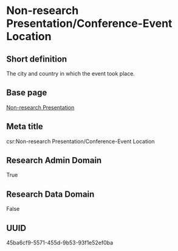 # Non-research Presentation/Conference-Event Location
## Short definition
The city and country in which the event took place.
## Base page
[Non-research Presentation](../../Objects/Non-research%20Presentation.md)
## Meta title
csr:Non-research Presentation/Conference-Event Location
## Research Admin Domain
True
## Research Data Domain
False
## UUID
45ba6cf9-5571-455d-9b53-93f1e52ef0ba

